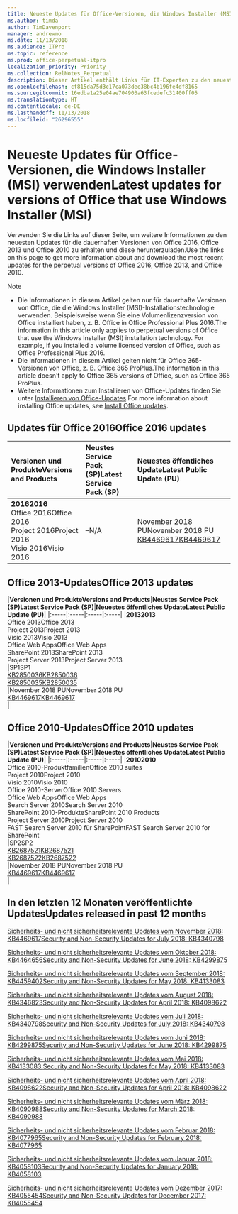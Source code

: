```yaml
---
title: Neueste Updates für Office-Versionen, die Windows Installer (MSI) verwenden
ms.author: timda
author: TimDavenport
manager: andrewmo
ms.date: 11/13/2018
ms.audience: ITPro
ms.topic: reference
ms.prod: office-perpetual-itpro
localization_priority: Priority
ms.collection: RelNotes_Perpetual
description: Dieser Artikel enthält Links für IT-Experten zu den neuesten Updateinformationen für dauerhafte Versionen von Office 2016, Office 2013 und Office 2010
ms.openlocfilehash: cf815da75d3c17ca073dee38bc4b196fe4df8165
ms.sourcegitcommit: 16edba1a25e04ae704903a63fcedefc31400ff05
ms.translationtype: HT
ms.contentlocale: de-DE
ms.lasthandoff: 11/13/2018
ms.locfileid: "26296555"
---
```

# <a name="latest-updates-for-versions-of-office-that-use-windows-installer-msi"></a><span data-ttu-id="1fb69-103">Neueste Updates für Office-Versionen, die Windows Installer (MSI) verwenden</span><span class="sxs-lookup"><span data-stu-id="1fb69-103">Latest updates for versions of Office that use Windows Installer (MSI)</span></span>

<span data-ttu-id="1fb69-104">Verwenden Sie die Links auf dieser Seite, um weitere Informationen zu den neuesten Updates für die dauerhaften Versionen von Office 2016, Office 2013 und Office 2010 zu erhalten und diese herunterzuladen.</span><span class="sxs-lookup"><span data-stu-id="1fb69-104">Use the links on this page to get more information about and download the most recent updates for the perpetual versions of Office 2016, Office 2013, and Office 2010.</span></span>
  
 
> [!NOTE]
> - <span data-ttu-id="1fb69-p101">Die Informationen in diesem Artikel gelten nur für dauerhafte Versionen von Office, die die Windows Installer (MSI)-Installationstechnologie verwenden. Beispielsweise wenn Sie eine Volumenlizenzversion von Office installiert haben, z. B. Office in Office Professional Plus 2016.</span><span class="sxs-lookup"><span data-stu-id="1fb69-p101">The information in this article only applies to perpetual versions of Office that use the Windows Installer (MSI) installation technology. For example, if you installed a volume licensed version of Office, such as Office Professional Plus 2016.</span></span>
> - <span data-ttu-id="1fb69-107">Die Informationen in diesem Artikel gelten nicht für Office 365-Versionen von Office, z. B. Office 365 ProPlus.</span><span class="sxs-lookup"><span data-stu-id="1fb69-107">The information in this article doesn't apply to Office 365 versions of Office, such as Office 365 ProPlus.</span></span>
> - <span data-ttu-id="1fb69-108">Weitere Informationen zum Installieren von Office-Updates finden Sie unter [Installieren von Office-Updates](https://support.office.com/article/2ab296f3-7f03-43a2-8e50-46de917611c5).</span><span class="sxs-lookup"><span data-stu-id="1fb69-108">For more information about installing Office updates, see [Install Office updates](https://support.office.com/article/2ab296f3-7f03-43a2-8e50-46de917611c5).</span></span> 


## <a name="office-2016-updates"></a><span data-ttu-id="1fb69-109">Updates für Office 2016</span><span class="sxs-lookup"><span data-stu-id="1fb69-109">Office 2016 updates</span></span>

|<span data-ttu-id="1fb69-110">**Versionen und Produkte**</span><span class="sxs-lookup"><span data-stu-id="1fb69-110">**Versions and Products**</span></span>|<span data-ttu-id="1fb69-111">**Neustes Service Pack (SP)**</span><span class="sxs-lookup"><span data-stu-id="1fb69-111">**Latest Service Pack (SP)**</span></span>|<span data-ttu-id="1fb69-112">**Neuestes öffentliches Update**</span><span class="sxs-lookup"><span data-stu-id="1fb69-112">**Latest Public Update (PU)**</span></span>|
|:-----|:-----|:-----|
|<span data-ttu-id="1fb69-113">**2016**</span><span class="sxs-lookup"><span data-stu-id="1fb69-113">**2016**</span></span> <br/> <span data-ttu-id="1fb69-114">Office 2016</span><span class="sxs-lookup"><span data-stu-id="1fb69-114">Office 2016</span></span>  <br/> <span data-ttu-id="1fb69-115">Project 2016</span><span class="sxs-lookup"><span data-stu-id="1fb69-115">Project 2016</span></span>  <br/> <span data-ttu-id="1fb69-116">Visio 2016</span><span class="sxs-lookup"><span data-stu-id="1fb69-116">Visio 2016</span></span>  <br/> |<span data-ttu-id="1fb69-117">–</span><span class="sxs-lookup"><span data-stu-id="1fb69-117">N/A</span></span>  <br/> |<span data-ttu-id="1fb69-118">November 2018 PU</span><span class="sxs-lookup"><span data-stu-id="1fb69-118">November 2018 PU</span></span>  <br/> [<span data-ttu-id="1fb69-119">KB4469617</span><span class="sxs-lookup"><span data-stu-id="1fb69-119">KB4469617</span></span>](https://support.microsoft.com/help/4469617) <br/> |
   
## <a name="office-2013-updates"></a><span data-ttu-id="1fb69-120">Office 2013-Updates</span><span class="sxs-lookup"><span data-stu-id="1fb69-120">Office 2013 updates</span></span>

|<span data-ttu-id="1fb69-121">**Versionen und Produkte**</span><span class="sxs-lookup"><span data-stu-id="1fb69-121">**Versions and Products**</span></span>|<span data-ttu-id="1fb69-122">**Neustes Service Pack (SP)**</span><span class="sxs-lookup"><span data-stu-id="1fb69-122">**Latest Service Pack (SP)**</span></span>|<span data-ttu-id="1fb69-123">**Neuestes öffentliches Update**</span><span class="sxs-lookup"><span data-stu-id="1fb69-123">**Latest Public Update (PU)**</span></span>|
|:-----|:-----|:-----|:-----|
|<span data-ttu-id="1fb69-124">**2013**</span><span class="sxs-lookup"><span data-stu-id="1fb69-124">**2013**</span></span> <br/> <span data-ttu-id="1fb69-125">Office 2013</span><span class="sxs-lookup"><span data-stu-id="1fb69-125">Office 2013</span></span>  <br/> <span data-ttu-id="1fb69-126">Project 2013</span><span class="sxs-lookup"><span data-stu-id="1fb69-126">Project 2013</span></span>  <br/> <span data-ttu-id="1fb69-127">Visio 2013</span><span class="sxs-lookup"><span data-stu-id="1fb69-127">Visio 2013</span></span>  <br/> <span data-ttu-id="1fb69-128">Office Web Apps</span><span class="sxs-lookup"><span data-stu-id="1fb69-128">Office Web Apps</span></span>  <br/> <span data-ttu-id="1fb69-129">SharePoint 2013</span><span class="sxs-lookup"><span data-stu-id="1fb69-129">SharePoint 2013</span></span>  <br/> <span data-ttu-id="1fb69-130">Project Server 2013</span><span class="sxs-lookup"><span data-stu-id="1fb69-130">Project Server 2013</span></span>  <br/> |<span data-ttu-id="1fb69-131">SP1</span><span class="sxs-lookup"><span data-stu-id="1fb69-131">SP1</span></span> <br/> [<span data-ttu-id="1fb69-132">KB2850036</span><span class="sxs-lookup"><span data-stu-id="1fb69-132">KB2850036</span></span>](https://support.microsoft.com/kb/2850036) <br/>[<span data-ttu-id="1fb69-133">KB2850035</span><span class="sxs-lookup"><span data-stu-id="1fb69-133">KB2850035</span></span>](https://support.microsoft.com/kb/2850035) <br/> |<span data-ttu-id="1fb69-134">November 2018 PU</span><span class="sxs-lookup"><span data-stu-id="1fb69-134">November 2018 PU</span></span>  <br/> [<span data-ttu-id="1fb69-135">KB4469617</span><span class="sxs-lookup"><span data-stu-id="1fb69-135">KB4469617</span></span>](https://support.microsoft.com/help/4469617) <br/> |
   
## <a name="office-2010-updates"></a><span data-ttu-id="1fb69-136">Office 2010-Updates</span><span class="sxs-lookup"><span data-stu-id="1fb69-136">Office 2010 updates</span></span>

|<span data-ttu-id="1fb69-137">**Versionen und Produkte**</span><span class="sxs-lookup"><span data-stu-id="1fb69-137">**Versions and Products**</span></span>|<span data-ttu-id="1fb69-138">**Neustes Service Pack (SP)**</span><span class="sxs-lookup"><span data-stu-id="1fb69-138">**Latest Service Pack (SP)**</span></span>|<span data-ttu-id="1fb69-139">**Neuestes öffentliches Update**</span><span class="sxs-lookup"><span data-stu-id="1fb69-139">**Latest Public Update (PU)**</span></span>|
|:-----|:-----|:-----|:-----|
|<span data-ttu-id="1fb69-140">**2010**</span><span class="sxs-lookup"><span data-stu-id="1fb69-140">**2010**</span></span> <br/> <span data-ttu-id="1fb69-141">Office 2010-Produktfamilien</span><span class="sxs-lookup"><span data-stu-id="1fb69-141">Office 2010 suites</span></span>  <br/> <span data-ttu-id="1fb69-142">Project 2010</span><span class="sxs-lookup"><span data-stu-id="1fb69-142">Project 2010</span></span>  <br/> <span data-ttu-id="1fb69-143">Visio 2010</span><span class="sxs-lookup"><span data-stu-id="1fb69-143">Visio 2010</span></span>  <br/> <span data-ttu-id="1fb69-144">Office 2010-Server</span><span class="sxs-lookup"><span data-stu-id="1fb69-144">Office 2010 Servers</span></span>  <br/> <span data-ttu-id="1fb69-145">Office Web Apps</span><span class="sxs-lookup"><span data-stu-id="1fb69-145">Office Web Apps</span></span>  <br/> <span data-ttu-id="1fb69-146">Search Server 2010</span><span class="sxs-lookup"><span data-stu-id="1fb69-146">Search Server 2010</span></span>  <br/> <span data-ttu-id="1fb69-147">SharePoint 2010-Produkte</span><span class="sxs-lookup"><span data-stu-id="1fb69-147">SharePoint 2010 Products</span></span>  <br/> <span data-ttu-id="1fb69-148">Project Server 2010</span><span class="sxs-lookup"><span data-stu-id="1fb69-148">Project Server 2010</span></span>  <br/> <span data-ttu-id="1fb69-149">FAST Search Server 2010 für SharePoint</span><span class="sxs-lookup"><span data-stu-id="1fb69-149">FAST Search Server 2010 for SharePoint</span></span>  <br/> |<span data-ttu-id="1fb69-150">SP2</span><span class="sxs-lookup"><span data-stu-id="1fb69-150">SP2</span></span> <br/>[<span data-ttu-id="1fb69-151">KB2687521</span><span class="sxs-lookup"><span data-stu-id="1fb69-151">KB2687521</span></span>](https://support.microsoft.com/kb/2687521) <br/> [<span data-ttu-id="1fb69-152">KB2687522</span><span class="sxs-lookup"><span data-stu-id="1fb69-152">KB2687522</span></span>](https://support.microsoft.com/kb/2687522) <br/> |<span data-ttu-id="1fb69-153">November 2018 PU</span><span class="sxs-lookup"><span data-stu-id="1fb69-153">November 2018 PU</span></span> <br/>[<span data-ttu-id="1fb69-154">KB4469617</span><span class="sxs-lookup"><span data-stu-id="1fb69-154">KB4469617</span></span>](https://support.microsoft.com/help/4469617) <br/>|
   

   
## <a name="updates-released-in-past-12-months"></a><span data-ttu-id="1fb69-155">In den letzten 12 Monaten veröffentlichte Updates</span><span class="sxs-lookup"><span data-stu-id="1fb69-155">Updates released in past 12 months</span></span>

[<span data-ttu-id="1fb69-156">Sicherheits- und nicht sicherheitsrelevante Updates vom November 2018: KB4469617</span><span class="sxs-lookup"><span data-stu-id="1fb69-156">Security and Non-Security Updates for July 2018: KB4340798</span></span>](https://support.microsoft.com/help/4469617)

[<span data-ttu-id="1fb69-157">Sicherheits- und nicht sicherheitsrelevante Updates vom Oktober 2018: KB4464656</span><span class="sxs-lookup"><span data-stu-id="1fb69-157">Security and Non-Security Updates for June 2018: KB4299875</span></span>](https://support.microsoft.com/help/4464656)

[<span data-ttu-id="1fb69-158">Sicherheits- und nicht sicherheitsrelevante Updates vom September 2018: KB4459402</span><span class="sxs-lookup"><span data-stu-id="1fb69-158">Security and Non-Security Updates for May 2018: KB4133083 </span></span>](https://support.microsoft.com/help/4459402) 

[<span data-ttu-id="1fb69-159">Sicherheits- und nicht sicherheitsrelevante Updates vom August 2018: KB4346823</span><span class="sxs-lookup"><span data-stu-id="1fb69-159">Security and Non-Security Updates for April 2018: KB4098622</span></span>](https://support.microsoft.com/help/4346823)   

[<span data-ttu-id="1fb69-160">Sicherheits- und nicht sicherheitsrelevante Updates vom Juli 2018: KB4340798</span><span class="sxs-lookup"><span data-stu-id="1fb69-160">Security and Non-Security Updates for July 2018: KB4340798</span></span>](https://support.microsoft.com/help/4340798)   

[<span data-ttu-id="1fb69-161">Sicherheits- und nicht sicherheitsrelevante Updates vom Juni 2018: KB4299875</span><span class="sxs-lookup"><span data-stu-id="1fb69-161">Security and Non-Security Updates for June 2018: KB4299875</span></span>](https://support.microsoft.com/help/4299875)  

[<span data-ttu-id="1fb69-162">Sicherheits- und nicht sicherheitsrelevante Updates vom Mai 2018: KB4133083 </span><span class="sxs-lookup"><span data-stu-id="1fb69-162">Security and Non-Security Updates for May 2018: KB4133083 </span></span>](https://support.microsoft.com/de-DE/help/4133083)
  
[<span data-ttu-id="1fb69-163">Sicherheits- und nicht sicherheitsrelevante Updates vom April 2018: KB4098622</span><span class="sxs-lookup"><span data-stu-id="1fb69-163">Security and Non-Security Updates for April 2018: KB4098622</span></span>](https://support.microsoft.com/de-DE/help/4098622) 
  
[<span data-ttu-id="1fb69-164">Sicherheits- und nicht sicherheitsrelevante Updates vom März 2018: KB4090988</span><span class="sxs-lookup"><span data-stu-id="1fb69-164">Security and Non-Security Updates for March 2018: KB4090988</span></span>](https://support.microsoft.com/de-DE/help/4090988)  
  
[<span data-ttu-id="1fb69-165">Sicherheits- und nicht sicherheitsrelevante Updates vom Februar 2018: KB4077965</span><span class="sxs-lookup"><span data-stu-id="1fb69-165">Security and Non-Security Updates for February 2018: KB4077965</span></span>](https://support.microsoft.com/help/4077965)  
  
[<span data-ttu-id="1fb69-166">Sicherheits- und nicht sicherheitsrelevante Updates vom Januar 2018: KB4058103</span><span class="sxs-lookup"><span data-stu-id="1fb69-166">Security and Non-Security Updates for January 2018: KB4058103</span></span>](https://support.microsoft.com/help/4058103)   
  
[<span data-ttu-id="1fb69-167">Sicherheits- und nicht sicherheitsrelevante Updates vom Dezember 2017: KB4055454</span><span class="sxs-lookup"><span data-stu-id="1fb69-167">Security and Non-Security Updates for December 2017: KB4055454</span></span>](https://support.microsoft.com/help/4055454)   
  
  
  
    

  

   
  
